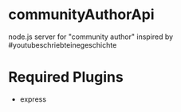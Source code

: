 # communityAuthorApi
node.js server for "community author" inspired by #youtubeschriebteinegeschichte

# Required Plugins
- express
